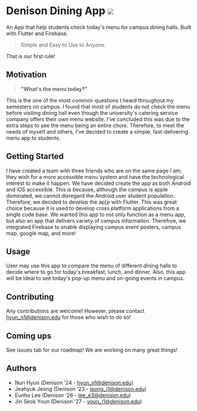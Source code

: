 # Denison Dining App ![](https://github.com/NuriHyun03/New_DenisonDining/assets/106914387/6a5e025f-c867-469e-87e7-684245027fd4)

An App that help students check today's menu for campus dining halls. 
Built with Flutter and Firebase.


> Simple and Easy to Use to Anyone.

That is our first rule!

## Motivation

> **"What's the menu today?"**

This is the one of the most common questions I heard throughout my semesters on campus. I found that most of students do not check the menu before visiting dining hall even though the university's catering service company offers their own menu website. I've concluded this was due to the extra steps to see the menu being an entire chore. Therefore, to meet the needs of myself and others, I've decided to create a simple, fast-delivering menu app to students.

## Getting Started

I have created a team with three friends who are on the same page I am; they wish for a more accessible menu system and have the technological interest to make it happen. We have decided create the app as both Android and iOS accessible. This is because, although the campus is apple dominated, we cannot disregard the Android user student population. Therefore, we decided to develop the ap[p with Flutter. This was great choice because it is used to develop cross platform applications from a single code base. We wanted this app to not only function as a menu app, but also an app that delivers variety of campus information. Therefore, we integrated Firebase to enable displaying campus event posters, campus map, google map, and more!

## Usage

User may use this app to compare the menu of different dining halls to decide where to go for today's breakfast, lunch, and dinner. Also, this app will be ideal to see today's pop-up menu and on-going events in campus.

## Contributing

Any contributions are welcome! However, please contact hyun_n1@denison.edu for those who wish to do so!

## Coming ups

See issues tab for our roadmap! We are working on many great things!

## Authors

 - Nuri Hyun (Denison '24 - hyun_n1@denison.edu)
 - Jeahyuk Jeong (Denison '23 - jeong_j1@denison.edu)
 - Eunho Lee (Denison '26 - lee_e3@denison.edu)
 - Jin Seok Youn (Denison '27 - youn_j1@denison.edu)
